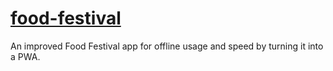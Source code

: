 # [food-festival](https://dcharney.github.io/food-festival/)
An improved Food Festival app for offline usage and speed by turning it into a PWA.
